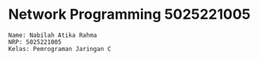 # Network Programming 5025221005

    Name: Nabilah Atika Rahma
    NRP: 5025221005
    Kelas: Pemrograman Jaringan C
